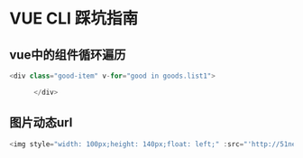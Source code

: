 # VUE CLI 踩坑指南

## vue中的组件循环遍历

```javascript
<div class="good-item" v-for="good in goods.list1">

      </div>
```

## 图片动态url

```javascript
<img style="width: 100px;height: 140px;float: left;" :src="'http://51nestlewaters.com/nestle/'+market.goods.list1[index].PrdImage.imageurl"></img>
```

